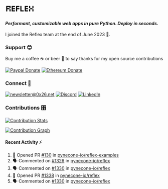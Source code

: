 ### [![Reflex](assets/reflex-white-bg.png)](https://github.com/pynecone-io/pynecone)

#### _Performant, customizable web apps in pure Python. Deploy in seconds._

I joined the Reflex team at the end of June 2023 💪.

### Support 😌

Buy me a coffee ☕️ or beer 🍺 to say thanks for my open source contributions

[![Paypal Donate](https://img.shields.io/badge/PayPal-00457C?style=for-the-badge&logo=paypal&logoColor=white)](https://www.paypal.com/donate/?business=K7SKQ67XCPB78&no_recurring=0&item_name=Buy+me+a+coffee+%E2%98%95%EF%B8%8F+or+beer+%F0%9F%8D%BA+to+say+thanks+for+my+open+source+contributions&currency_code=USD)
[![Ethereum Donate](https://img.shields.io/badge/Ethereum-blue?logo=ethereum&labelColor=navy&style=flat-square)](https://etherscan.io/address/0x9c71dd020f575105F49AAF8CA9DC7Fd521C91edd)

### Connect 💬

[![newsletter@0x26.net](https://img.shields.io/badge/newsletter%400x26.net-blue?logo=maildotru&style=flat-square&labelColor=darkblue
)](mailto:newsletter@0x26.net?subject=Connect%20with%20@masenf&body=Hello%20👋,%20I'd%20like%20to%20join%20your%20mailing%20list.)
[![Discord](https://img.shields.io/badge/Discord-5865F2?style=for-the-badge&logo=discord&logoColor=white)](https://discordapp.com/users/1097061352452935730)
[![LinkedIn](https://img.shields.io/badge/LinkedIn-0077B5?style=for-the-badge&logo=linkedin&logoColor=white)](https://www.linkedin.com/in/masen-furer-445b05132)

### Contributions 🎛️

[![Contribution Stats](https://github-contribution-stats.vercel.app/api/?username=masenf)](https://github.com/LordDashMe/github-contribution-stats/)

[![Contribution Graph](https://github-readme-activity-graph.vercel.app/graph?username=masenf&theme=github)](https://github.com/Ashutosh00710/github-readme-activity-graph)

#### Recent Activity :zap:
<!--START_SECTION:activity-->
1. 💪 Opened PR [#130](https://github.com/pynecone-io/reflex-examples/pull/130) in [pynecone-io/reflex-examples](https://github.com/pynecone-io/reflex-examples)
2. 🗣 Commented on [#1326](https://github.com/pynecone-io/reflex/pull/1326#issuecomment-1634872286) in [pynecone-io/reflex](https://github.com/pynecone-io/reflex)
3. 🗣 Commented on [#1330](https://github.com/pynecone-io/reflex/issues/1330#issuecomment-1634868997) in [pynecone-io/reflex](https://github.com/pynecone-io/reflex)
4. 💪 Opened PR [#1338](https://github.com/pynecone-io/reflex/pull/1338) in [pynecone-io/reflex](https://github.com/pynecone-io/reflex)
5. 🗣 Commented on [#1330](https://github.com/pynecone-io/reflex/issues/1330#issuecomment-1634248419) in [pynecone-io/reflex](https://github.com/pynecone-io/reflex)
<!--END_SECTION:activity-->


<!--
- 🌱 I’m currently learning ...
- 👯 I’m looking to collaborate on ...
- 🤔 I’m looking for help with ...
- 💬 Ask me about ...
- 📫 How to reach me: ...
- 😄 Pronouns: ...
- ⚡ Fun fact: ...
-->
